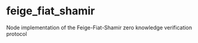 # feige_fiat_shamir
Node implementation of the Feige-Fiat-Shamir zero knowledge verification protocol
